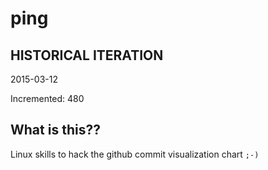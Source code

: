 # ping

## HISTORICAL ITERATION
2015-03-12

Incremented: 480

## What is this?? 
Linux skills to hack the github commit visualization chart `;-)`
